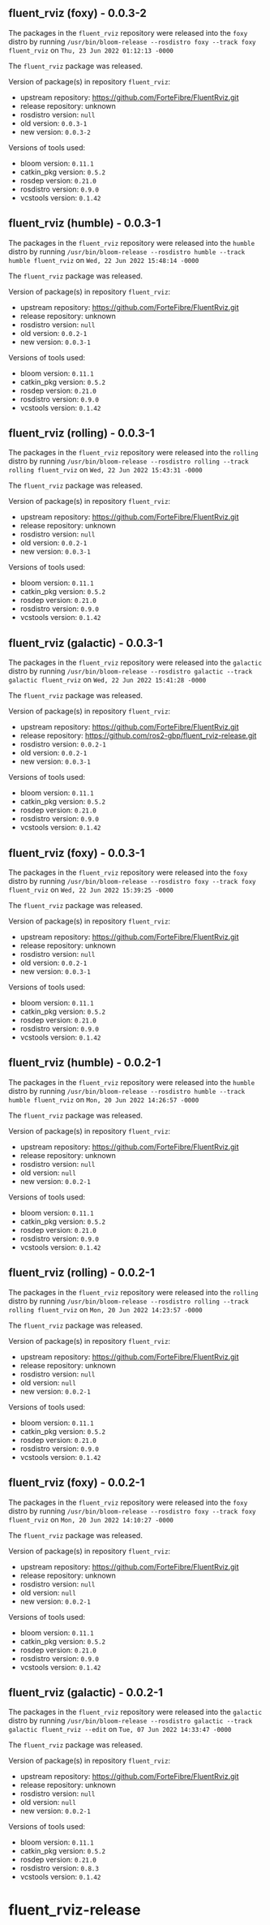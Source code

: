 ## fluent_rviz (foxy) - 0.0.3-2

The packages in the `fluent_rviz` repository were released into the `foxy` distro by running `/usr/bin/bloom-release --rosdistro foxy --track foxy fluent_rviz` on `Thu, 23 Jun 2022 01:12:13 -0000`

The `fluent_rviz` package was released.

Version of package(s) in repository `fluent_rviz`:

- upstream repository: https://github.com/ForteFibre/FluentRviz.git
- release repository: unknown
- rosdistro version: `null`
- old version: `0.0.3-1`
- new version: `0.0.3-2`

Versions of tools used:

- bloom version: `0.11.1`
- catkin_pkg version: `0.5.2`
- rosdep version: `0.21.0`
- rosdistro version: `0.9.0`
- vcstools version: `0.1.42`


## fluent_rviz (humble) - 0.0.3-1

The packages in the `fluent_rviz` repository were released into the `humble` distro by running `/usr/bin/bloom-release --rosdistro humble --track humble fluent_rviz` on `Wed, 22 Jun 2022 15:48:14 -0000`

The `fluent_rviz` package was released.

Version of package(s) in repository `fluent_rviz`:

- upstream repository: https://github.com/ForteFibre/FluentRviz.git
- release repository: unknown
- rosdistro version: `null`
- old version: `0.0.2-1`
- new version: `0.0.3-1`

Versions of tools used:

- bloom version: `0.11.1`
- catkin_pkg version: `0.5.2`
- rosdep version: `0.21.0`
- rosdistro version: `0.9.0`
- vcstools version: `0.1.42`


## fluent_rviz (rolling) - 0.0.3-1

The packages in the `fluent_rviz` repository were released into the `rolling` distro by running `/usr/bin/bloom-release --rosdistro rolling --track rolling fluent_rviz` on `Wed, 22 Jun 2022 15:43:31 -0000`

The `fluent_rviz` package was released.

Version of package(s) in repository `fluent_rviz`:

- upstream repository: https://github.com/ForteFibre/FluentRviz.git
- release repository: unknown
- rosdistro version: `null`
- old version: `0.0.2-1`
- new version: `0.0.3-1`

Versions of tools used:

- bloom version: `0.11.1`
- catkin_pkg version: `0.5.2`
- rosdep version: `0.21.0`
- rosdistro version: `0.9.0`
- vcstools version: `0.1.42`


## fluent_rviz (galactic) - 0.0.3-1

The packages in the `fluent_rviz` repository were released into the `galactic` distro by running `/usr/bin/bloom-release --rosdistro galactic --track galactic fluent_rviz` on `Wed, 22 Jun 2022 15:41:28 -0000`

The `fluent_rviz` package was released.

Version of package(s) in repository `fluent_rviz`:

- upstream repository: https://github.com/ForteFibre/FluentRviz.git
- release repository: https://github.com/ros2-gbp/fluent_rviz-release.git
- rosdistro version: `0.0.2-1`
- old version: `0.0.2-1`
- new version: `0.0.3-1`

Versions of tools used:

- bloom version: `0.11.1`
- catkin_pkg version: `0.5.2`
- rosdep version: `0.21.0`
- rosdistro version: `0.9.0`
- vcstools version: `0.1.42`


## fluent_rviz (foxy) - 0.0.3-1

The packages in the `fluent_rviz` repository were released into the `foxy` distro by running `/usr/bin/bloom-release --rosdistro foxy --track foxy fluent_rviz` on `Wed, 22 Jun 2022 15:39:25 -0000`

The `fluent_rviz` package was released.

Version of package(s) in repository `fluent_rviz`:

- upstream repository: https://github.com/ForteFibre/FluentRviz.git
- release repository: unknown
- rosdistro version: `null`
- old version: `0.0.2-1`
- new version: `0.0.3-1`

Versions of tools used:

- bloom version: `0.11.1`
- catkin_pkg version: `0.5.2`
- rosdep version: `0.21.0`
- rosdistro version: `0.9.0`
- vcstools version: `0.1.42`


## fluent_rviz (humble) - 0.0.2-1

The packages in the `fluent_rviz` repository were released into the `humble` distro by running `/usr/bin/bloom-release --rosdistro humble --track humble fluent_rviz` on `Mon, 20 Jun 2022 14:26:57 -0000`

The `fluent_rviz` package was released.

Version of package(s) in repository `fluent_rviz`:

- upstream repository: https://github.com/ForteFibre/FluentRviz.git
- release repository: unknown
- rosdistro version: `null`
- old version: `null`
- new version: `0.0.2-1`

Versions of tools used:

- bloom version: `0.11.1`
- catkin_pkg version: `0.5.2`
- rosdep version: `0.21.0`
- rosdistro version: `0.9.0`
- vcstools version: `0.1.42`


## fluent_rviz (rolling) - 0.0.2-1

The packages in the `fluent_rviz` repository were released into the `rolling` distro by running `/usr/bin/bloom-release --rosdistro rolling --track rolling fluent_rviz` on `Mon, 20 Jun 2022 14:23:57 -0000`

The `fluent_rviz` package was released.

Version of package(s) in repository `fluent_rviz`:

- upstream repository: https://github.com/ForteFibre/FluentRviz.git
- release repository: unknown
- rosdistro version: `null`
- old version: `null`
- new version: `0.0.2-1`

Versions of tools used:

- bloom version: `0.11.1`
- catkin_pkg version: `0.5.2`
- rosdep version: `0.21.0`
- rosdistro version: `0.9.0`
- vcstools version: `0.1.42`


## fluent_rviz (foxy) - 0.0.2-1

The packages in the `fluent_rviz` repository were released into the `foxy` distro by running `/usr/bin/bloom-release --rosdistro foxy --track foxy fluent_rviz` on `Mon, 20 Jun 2022 14:10:27 -0000`

The `fluent_rviz` package was released.

Version of package(s) in repository `fluent_rviz`:

- upstream repository: https://github.com/ForteFibre/FluentRviz.git
- release repository: unknown
- rosdistro version: `null`
- old version: `null`
- new version: `0.0.2-1`

Versions of tools used:

- bloom version: `0.11.1`
- catkin_pkg version: `0.5.2`
- rosdep version: `0.21.0`
- rosdistro version: `0.9.0`
- vcstools version: `0.1.42`


## fluent_rviz (galactic) - 0.0.2-1

The packages in the `fluent_rviz` repository were released into the `galactic` distro by running `/usr/bin/bloom-release --rosdistro galactic --track galactic fluent_rviz --edit` on `Tue, 07 Jun 2022 14:33:47 -0000`

The `fluent_rviz` package was released.

Version of package(s) in repository `fluent_rviz`:

- upstream repository: https://github.com/ForteFibre/FluentRviz.git
- release repository: unknown
- rosdistro version: `null`
- old version: `null`
- new version: `0.0.2-1`

Versions of tools used:

- bloom version: `0.11.1`
- catkin_pkg version: `0.5.2`
- rosdep version: `0.21.0`
- rosdistro version: `0.8.3`
- vcstools version: `0.1.42`


# fluent_rviz-release
